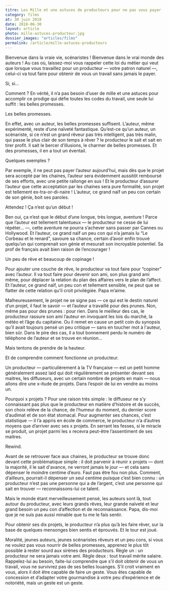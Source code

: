 ```yaml
---
titre: Les Mille et une astuces de producteurs pour ne pas vous payer
category: films
at: 30 juin 2018
date: 2018-06-30
layout: article
photo: mille-astuces-producteur.jpg
dossier_images: "articles/films"
permalink: /article/mille-astuces-producteurs
---
```

Bienvenue dans la vraie vie, scénaristes ! Bienvenue dans le vrai monde des auteurs ! Au cas où, laissez-moi vous rappeler cette loi du métier qui veut que lorsque vous travaillez pour un producteur — votre patron naturel —, celui-ci va tout faire pour obtenir de vous un travail sans jamais le payer.

Si, si…

Comment ? En vérité, il n’a pas besoin d’user de mille et une astuces pour accomplir ce prodige qui défie toutes les codes du travail, une seule lui suffit : les belles promesses.

Les belles promesses.

En effet, avec un auteur, les belles promesses suffisent. L’auteur, même expérimenté, reste d’une naïveté fantastique. Qu’est-ce qu’un auteur, un scénariste, si ce n’est un grand rêveur pas très intelligent, pas très malin, qui passe le plus clair de son temps à rêver ? le producteur le sait et sait en tirer profit. Il sait le bercer d’illusions, le charmer de belles promesses. Et des promesses, il en a tout un éventail.

Quelques exemples ?

Par exemple, il ne peut pas payer l’auteur aujourd’hui, mais dès que le projet sera accepté par les chaines, l’auteur sera évidemment aussitôt remboursé de ses efforts, avec une petite rallonge en sus ! Et le producteur d’assurer l’auteur que cette acceptation par les chaines sera pure formalité, son projet est tellement ex-tra-or-di-naire ! L’auteur, ce grand naïf un peu con certain de son génie, boit ses paroles.

Attendez ! Ça n’est qu’un début !

Ben oui, ça n’est que le début d’une longue, très longue, aventure ! Parce que l’auteur est tellement talentueux — le producteur ne cesse de lui répéter… —, cette aventure ne pourra s’achever sans passer par Cannes ou Hollywood. Et l’auteur, ce grand naïf un peu con qui n’a jamais lu “Le Corbeau et le renard”, savoure sa chance, certain d’avoir enfin trouvé quelqu’un qui comprenait son génie et mesurait son incroyable potentiel. Sa prof de français avait bien raison de l’encourager !

Un peu de rêve et beaucoup de copinage !

Pour ajouter une couche de rêve, le producteur va tout faire pour “copiner” avec l’auteur. Il va tout faire pour devenir son ami, son plus grand ami même, pour déplacer la relation du plan des affaires vers le plan de l’affect. Et l’auteur, ce grand naïf, un peu con et tellement sensible, ne peut que se flatter de cette relation qu’il croit privilégiée. Papa m’aime.

Malheureusement, le projet ne se signe pas — ce qui est le destin naturel d’un projet, il faut le savoir —  et l’auteur a travaillé pour des prunes. Non, même pas pour des prunes : pour rien. Dans le meilleur des cas, le producteur rassure son ami l’auteur en invoquant les lois du marché, la météo et l’âge du capitaine. Ou il remet en cause un petit coin du synopsis qu’il avait toujours pensé un peu critique — sans en toucher mot à l'auteur, bien sûr. Dans le pire des cas, il a tout bonnement perdu le numéro de téléphone de l’auteur et se trouve en réunion…

Mais tentons de prendre de la hauteur.

Et de comprendre comment fonctionne un producteur.

Un producteur — particulièrement à la TV française — est un petit homme généralement assez laid qui doit régulièrement se présenter devant ses maitres, les diffuseurs, avec un certain nombre de projets en main — nous allons dire une x-itude de projets. Dans l’espoir de lui en vendre au moins un.

Pourquoi x projets ? Pour une raison très simple : le diffuseur ne s’y connaissant pas plus que le producteur en matière d’histoire et de succès, son choix relève de la chance, de l’humeur du moment, du dernier score d’audimat et de son état stomacal. Pour augmenter ses chances, c’est statistique — il l’a appris en école de commerce, le producteur n’a d’autres moyens que d’arriver avec ses x projets. En serrant les fesses, si le miracle se produit, un projet parmi les x recevra peut-être l’assentiment de ses maitres.

Rewind.

Avant de se retrouver face aux chaines, le producteur se trouve donc devant cette problématique simple : il doit parvenir à réunir x projets — dont la majorité, il le sait d'avance, ne verront jamais le jour — et cela sans dépenser le moindre centime d’euro. Faut pas être fou non plus. Comment, d’ailleurs, pourrait-il dépenser un seul centime puisque c’est bien connu : un producteur n’est pas une personne qui a de l’argent, c’est une personne qui sait en trouver — reconnaissons-lui ce talent.

Mais le monde étant merveilleusement pensé, les auteurs sont là, tout autour du producteur, avec leurs grands rêves, leur grande naïveté et leur grand besoin un peu con d’affection et de reconnaissance. Papa, dis-moi que je ne suis pas aussi minable que tu me le fais sentir.

Pour obtenir ses dix projets, le producteur n’a plus qu’à les faire rêver, sur la base de quelques mensonges bien sentis et éprouvés. Et le tour est joué.

Moralité, jeunes auteurs, jeunes scénaristes rêveurs et un peu cons, si vous ne voulez pas vous nourrir de belles promesses, apprenez le plus tôt possible à rester sourd aux sirènes des producteurs. Règle un : un producteur ne sera jamais votre ami. Règle deux : tout travail mérite salaire. Rappelez-lui au besoin, faite-lui comprendre que s’il doit obtenir de vous un travail, vous ne survivrez pas de ses belles louanges. S’il croit vraiment en vous, alors il doit être capable de faire un geste. Vous êtes capable de concession et d’adapter votre gourmandise à votre peu d’expérience et de notoriété, mais un geste est un geste.

